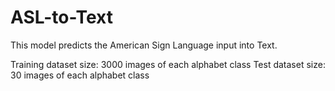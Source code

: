 # ASL-to-Text

This model predicts the American Sign Language input into Text.

Training dataset size: 3000 images of each alphabet class
Test dataset size: 30 images of each alphabet class
